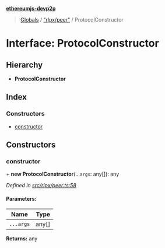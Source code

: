 **[ethereumjs-devp2p](../README.md)**

> [Globals](../README.md) / ["rlpx/peer"](../modules/_rlpx_peer_.md) / ProtocolConstructor

# Interface: ProtocolConstructor

## Hierarchy

* **ProtocolConstructor**

## Index

### Constructors

* [constructor](_rlpx_peer_.protocolconstructor.md#constructor)

## Constructors

### constructor

\+ **new ProtocolConstructor**(...`args`: any[]): any

*Defined in [src/rlpx/peer.ts:58](https://github.com/ethereumjs/ethereumjs-devp2p/blob/master/src/rlpx/peer.ts#L58)*

#### Parameters:

Name | Type |
------ | ------ |
`...args` | any[] |

**Returns:** any

